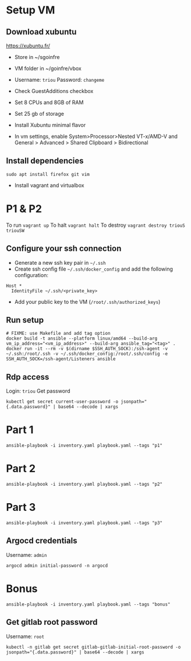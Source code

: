 # Setup VM

## Download xubuntu

https://xubuntu.fr/ 

* Store in ~/sgoinfre
* VM folder in ~/goinfre/vbox
* Username: `triou` Password: `changeme`
* Check GuestAdditions checkbox
* Set 8 CPUs and 8GB of RAM
* Set 25 gb of storage
* Install Xubuntu minimal flavor

* In vm settings, enable System>Processor>Nested VT-x/AMD-V and General > Advanced > Shared Clipboard > Bidirectional

## Install dependencies

```shell
sudo apt install firefox git vim
```

* Install vagrant and virtualbox

# P1 & P2

To run `vagrant up`
To halt `vagrant halt`
To destroy `vagrant destroy triouS triouSW`

## Configure your ssh connection

* Generate a new ssh key pair in `~/.ssh`
* Create ssh config file `~/.ssh/docker_config` and add the following configuration:
```text
Host *
  IdentityFile ~/.ssh/<private_key>
```
* Add your public key to the VM (`/root/.ssh/authorized_keys`)

## Run setup

```shell
# FIXME: use Makefile and add tag option
docker build -t ansible --platform linux/amd64 --build-arg vm_ip_address="<vm_ip_address>" --build-arg ansible_tag="<tag>" . 
docker run -it --rm -v $(dirname $SSH_AUTH_SOCK):/ssh-agent -v ~/.ssh:/root/.ssh -v ~/.ssh/docker_config:/root/.ssh/config -e SSH_AUTH_SOCK=/ssh-agent/Listeners ansible
```

## Rdp access

Login: `triou`
Get password
```shell
kubectl get secret current-user-password -o jsonpath="{.data.password}" | base64 --decode | xargs
```

# Part 1

```shell
ansible-playbook -i inventory.yaml playbook.yaml --tags "p1"
```

# Part 2

```shell
ansible-playbook -i inventory.yaml playbook.yaml --tags "p2"
```

# Part 3

```shell
ansible-playbook -i inventory.yaml playbook.yaml --tags "p3"
```

## Argocd credentials

Username: `admin`

```shell
argocd admin initial-password -n argocd
```

# Bonus

```shell
ansible-playbook -i inventory.yaml playbook.yaml --tags "bonus"
```

## Get gitlab root password

Username: `root`

```shell
kubectl -n gitlab get secret gitlab-gitlab-initial-root-password -o jsonpath="{.data.password}" | base64 --decode | xargs
```
